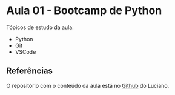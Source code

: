 # Aula 01 - Bootcamp de Python

Tópicos de estudo da aula:
- Python
- Git
- VSCode

## Referências

O repositório com o conteúdo da aula está no [Github](https://github.com/lvgalvao/data-engineering-roadmap/tree/main/Bootcamp%20-%20Python%20para%20dados/aula01) do Luciano.
